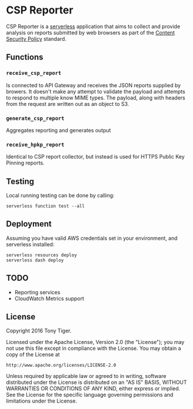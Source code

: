 # CSP Reporter
CSP Reporter is a [serverless](http://serverless.com/) application that aims to
collect and provide analysis on reports submitted by web browsers as part of the
[Content Security Policy](https://www.w3.org/TR/CSP2/) standard.

## Functions

### `receive_csp_report`
Is connected to API Gateway and receives the JSON reports supplied by browers. It doesn't
make any attempt to validate the payload and attempts to respond to multiple know MIME
types. The payload, along with headers from the request are written out as an object to
S3.

### `generate_csp_report`
Aggregates reporting and generates output

### `receive_hpkp_report`
Identical to CSP report collector, but instead is used for HTTPS Public Key
Pinning reports.

## Testing
Local running testing can be done by calling:

    serverless function test --all

## Deployment
Assuming you have valid AWS credentials set in your environment, and serverless installed:

    serverless resources deploy
    serverless dash deploy

## TODO
* Reporting services
* CloudWatch Metrics support

## License
Copyright 2016 Tony Tiger.

Licensed under the Apache License, Version 2.0 (the "License");
you may not use this file except in compliance with the License.
You may obtain a copy of the License at

    http://www.apache.org/licenses/LICENSE-2.0

Unless required by applicable law or agreed to in writing, software
distributed under the License is distributed on an "AS IS" BASIS,
WITHOUT WARRANTIES OR CONDITIONS OF ANY KIND, either express or implied.
See the License for the specific language governing permissions and
limitations under the License.

